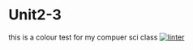 # Unit2-3
this is a colour test for my compuer sci class
[![linter](https://github.com/ILoganGrantI/Unit2-3/workflows/linter/badge.svg)](https://github.com/marketplace/actions/super-linter)
